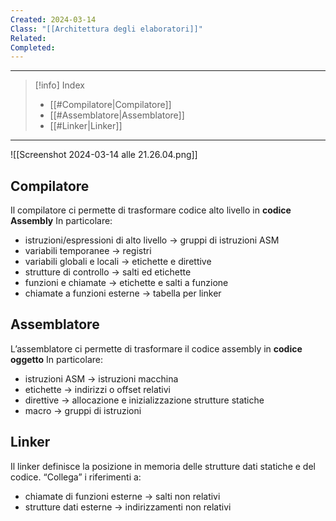 ```yaml
---
Created: 2024-03-14
Class: "[[Architettura degli elaboratori]]"
Related: 
Completed:
---
```

---
>[!info] Index
>- [[#Compilatore|Compilatore]]
>- [[#Assemblatore|Assemblatore]]
>- [[#Linker|Linker]]

---

![[Screenshot 2024-03-14 alle 21.26.04.png]]
## Compilatore
Il compilatore ci permette di trasformare codice alto livello in **codice Assembly**
In particolare:
- istruzioni/espressioni di alto livello → gruppi di istruzioni ASM
- variabili temporanee → registri
- variabili globali e locali → etichette e direttive
- strutture di controllo → salti ed etichette
- funzioni e chiamate → etichette e salti a funzione
- chiamate a funzioni esterne → tabella per linker

## Assemblatore
L’assemblatore ci permette di trasformare il codice assembly in **codice oggetto**
In particolare:
- istruzioni ASM → istruzioni macchina
- etichette → indirizzi o offset relativi
- direttive → allocazione e inizializzazione strutture statiche
- macro → gruppi di istruzioni

## Linker
Il linker definisce la posizione in memoria delle strutture dati statiche e del codice.
“Collega” i riferimenti a:
- chiamate di funzioni esterne → salti non relativi
- strutture dati esterne → indirizzamenti non relativi